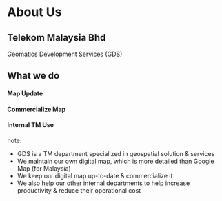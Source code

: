 #  About Us

## Telekom Malaysia Bhd <!-- .element: class="fragment" data-fragment-index="0" -->
Geomatics Development Services (GDS) <!-- .element: class="fragment" data-fragment-index="0" -->
<BR/>

## What we do <!-- .element: class="fragment" data-fragment-index="1" -->
#### Map Update <!-- .element: class="fragment" data-fragment-index="2" -->
#### Commercialize Map <!-- .element: class="fragment" data-fragment-index="3" -->
#### **Internal TM Use** <!-- .element: class="fragment" data-fragment-index="4" -->

note:
- GDS is a TM department specialized in geospatial solution & services
- We maintain our own digital map, which is more detailed than Google Map (for Malaysia)
- We keep our digital map up-to-date & commercialize it
- We also help our other internal departments to help increase productivity & reduce their operational cost
